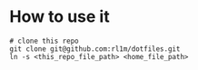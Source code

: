 # How to use it

```
# clone this repo
git clone git@github.com:rl1m/dotfiles.git
ln -s <this_repo_file_path> <home_file_path>
```
